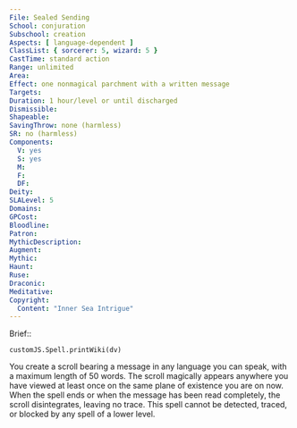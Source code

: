 ```yaml
---
File: Sealed Sending
School: conjuration
Subschool: creation
Aspects: [ language-dependent ]
ClassList: { sorcerer: 5, wizard: 5 }
CastTime: standard action
Range: unlimited
Area: 
Effect: one nonmagical parchment with a written message
Targets: 
Duration: 1 hour/level or until discharged
Dismissible: 
Shapeable: 
SavingThrow: none (harmless)
SR: no (harmless)
Components:
  V: yes
  S: yes
  M: 
  F: 
  DF: 
Deity: 
SLALevel: 5
Domains: 
GPCost: 
Bloodline: 
Patron: 
MythicDescription: 
Augment: 
Mythic: 
Haunt: 
Ruse: 
Draconic: 
Meditative: 
Copyright:
  Content: "Inner Sea Intrigue"
---
```

Brief:: 

```dataviewjs
customJS.Spell.printWiki(dv)
```

You create a scroll bearing a message in any language you can speak, with a maximum length of 50 words. The scroll magically appears anywhere you have viewed at least once on the same plane of existence you are on now. When the spell ends or when the message has been read completely, the scroll disintegrates, leaving no trace. This spell cannot be detected, traced, or blocked by any spell of a lower level.
